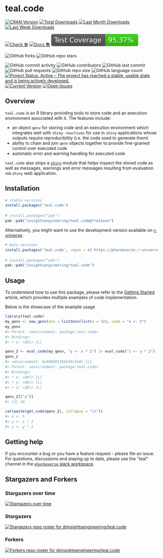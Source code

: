 # teal.code

<!-- start badges -->

[![CRAN Version](https://www.r-pkg.org/badges/version/teal.code?color=green)](https://cran.r-project.org/package=teal.code)
[![Total Downloads](http://cranlogs.r-pkg.org/badges/grand-total/teal.code?color=green)](https://cran.r-project.org/package=teal.code)
[![Last Month Downloads](http://cranlogs.r-pkg.org/badges/last-month/teal.code?color=green)](https://cran.r-project.org/package=teal.code)
[![Last Week Downloads](http://cranlogs.r-pkg.org/badges/last-week/teal.code?color=green)](https://cran.r-project.org/package=teal.code)

[![Check 🛠](https://github.com/insightsengineering/teal.code/actions/workflows/check.yaml/badge.svg)](https://insightsengineering.github.io/teal.code/main/unit-test-report/)
[![Docs 📚](https://github.com/insightsengineering/teal.code/actions/workflows/docs.yaml/badge.svg)](https://insightsengineering.github.io/teal.code/)
[![Code Coverage 📔](https://raw.githubusercontent.com/insightsengineering/teal.code/_xml_coverage_reports/data/main/badge.svg)](https://insightsengineering.github.io/teal.code/main/coverage-report/)

![GitHub forks](https://img.shields.io/github/forks/insightsengineering/teal.code?style=social)
![GitHub repo stars](https://img.shields.io/github/stars/insightsengineering/teal.code?style=social)

![GitHub commit activity](https://img.shields.io/github/commit-activity/m/insightsengineering/teal.code)
![GitHub contributors](https://img.shields.io/github/contributors/insightsengineering/teal.code)
![GitHub last commit](https://img.shields.io/github/last-commit/insightsengineering/teal.code)
![GitHub pull requests](https://img.shields.io/github/issues-pr/insightsengineering/teal.code)
![GitHub repo size](https://img.shields.io/github/repo-size/insightsengineering/teal.code)
![GitHub language count](https://img.shields.io/github/languages/count/insightsengineering/teal.code)
[![Project Status: Active – The project has reached a stable, usable state and is being actively developed.](https://www.repostatus.org/badges/latest/active.svg)](https://www.repostatus.org/#active)
[![Current Version](https://img.shields.io/github/r-package/v/insightsengineering/teal.code/main?color=purple\&label=package%20version)](https://github.com/insightsengineering/teal.code/tree/main)
[![Open Issues](https://img.shields.io/github/issues-raw/insightsengineering/teal.code?color=red\&label=open%20issues)](https://github.com/insightsengineering/teal.code/issues?q=is%3Aissue+is%3Aopen+sort%3Aupdated-desc)
<!-- end badges -->

## Overview

`teal.code` is an R library providing tools to store code and an execution environment associated with it. The features
include:

* an object `qenv` for storing code and an execution environment which integrates well with `shiny reactives` for use in `shiny` applications whose outputs require reproducibility (i.e. the code used to generate them)
* ability to chain and join `qenv` objects together to provide fine-grained control over executed code
* automatic error and warning handling for executed code

`teal.code` also ships a [`shiny`](https://shiny.posit.co/) module that helps inspect the stored code as well as messages, warnings and error messages resulting from evaluation via `shiny` web application.

## Installation

```r
# stable versions
install.packages('teal.code')

# install.packages("pak")
pak::pak("insightsengineering/teal.code@*release")
```

Alternatively, you might want to use the development version available on [r-universe](https://r-universe.dev/).

```r
# beta versions
install.packages('teal.code', repos = c('https://pharmaverse.r-universe.dev', getOption('repos')))

# install.packages("pak")
pak::pak("insightsengineering/teal.code")
```

## Usage

To understand how to use this package, please refer to the [Getting Started](https://insightsengineering.github.io/teal.code/latest-tag/articles/teal-code.html) article, which provides multiple examples of code implementation.

Below is the showcase of the example usage

```r
library(teal.code)
my_qenv <- new_qenv(env = list2env(list(x = 5)), code = "x <- 5")
my_qenv
#> Parent: <environment: package:teal.code>
#> Bindings:
#> • x: <dbl> [L]
```

```r
qenv_2 <- eval_code(my_qenv, "y <- x * 2") |> eval_code("z <- y * 2")
qenv_2
#> <environment: 0x00000135b544cfe8> [L]
#> Parent: <environment: package:teal.code>
#> Bindings:
#> • x: <dbl> [L]
#> • y: <dbl> [L]
#> • z: <dbl> [L]
```

```r
qenv_2[["y"]]
#> [1] 10
```

```r
cat(paste(get_code(qenv_2), collapse = "\n"))
#> x <- 5
#> y <- x * 2
#> z <- y * 2
```

## Getting help

If you encounter a bug or you have a feature request - please file an issue. For questions, discussions and staying up to date, please use the "teal" channel in the [`pharmaverse` slack workspace](https://pharmaverse.slack.com).

## Stargazers and Forkers

### Stargazers over time

[![Stargazers over time](https://starchart.cc/insightsengineering/teal.code.svg)](https://starchart.cc/insightsengineering/teal.code)

### Stargazers

[![Stargazers repo roster for @insightsengineering/teal.code](http://reporoster.com/stars/insightsengineering/teal.code)](https://github.com/insightsengineering/teal.code/stargazers)

### Forkers

[![Forkers repo roster for @insightsengineering/teal.code](http://reporoster.com/forks/insightsengineering/teal.code)](https://github.com/insightsengineering/teal.code/network/members)
